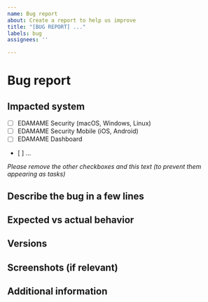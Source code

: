 ```yaml
---
name: Bug report
about: Create a report to help us improve
title: "[BUG REPORT] ..."
labels: bug
assignees: ''

---
```


# Bug report

## Impacted system
- [ ] EDAMAME Security (macOS, Windows, Linux)
- [ ] EDAMAME Security Mobile (iOS, Android)
- [ ] EDAMAME Dashboard
- [ ] ...
  
_Please remove the other checkboxes and this text (to prevent them appearing as tasks)_

## Describe the bug in a few lines

## Expected vs actual behavior

## Versions

## Screenshots (if relevant)

## Additional information
